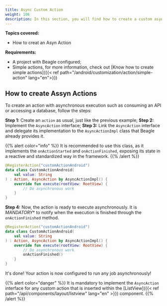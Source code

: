 ```yaml
---
title: Async Custom Action
weight: 106
description: In this section, you will find how to create a custom async action.
---
```


**Topics covered:**
 - How to creat an Asyn Action

**Requirements:**
 - A project with Beagle configured;
 - Simple actions, for more information, check out [Know how to create simple actions]({{< ref path="/android/customization/action/simple-action" lang="en">}})

 ## How to create Assyn Actions

To create an action with asynchronous execution such as consuming an API or accessing a database, follow the steps:

**Step 1:** Create an `action` as usual, just like the previous example;
**Step 2:**  Implement the `AsyncAction` interface;
**Step 3:** Link the `AsyncAction` interface and delegate its implementation to the `AsyncActionImpl` class that Beagle already provides it.

{{% alert color="info" %}}
It is recommended to use this class, as it implements the `onActionStarted` and `onActionFinished`, exposing its state in a reactive and standardized way in the framework.
{{% /alert %}}

```kotlin
@RegisterAction("customActionAndroid")
data class CustomActionAndroid(
    val value: String
) : Action, AsyncAction by AsyncActionImpl() {
    override fun execute(rootView: RootView) {
        // Do asynchronous work
    }
}
```

**Step 4:** Now, the action is ready to execute asynchronously. It is *MANDATORY** to notify when the execution is finished through the `onActionFinished` method. 

```kotlin
@RegisterAction("customActionAndroid")
data class CustomActionAndroid(
    val value: String
) : Action, AsyncAction by AsyncActionImpl() {
    override fun execute(rootView: RootView) {
        // Do asynchronous work
        onActionFinished()
    }
}
```

It's done! Your action is now configured to run any job asynchronously!

{{% alert color="danger" %}}
It is mandatory to implement the `AsyncAction` interface for any custom action that is inserted within the [ListView]({{< ref path="/api/components/layout/listview" lang="en" >}}) component.
{{% /alert %}}
